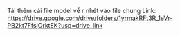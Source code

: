 Tải thêm cái file model về r nhét vào file chung
Link: https://drive.google.com/drive/folders/1yrmakRFt3R_1eVr-PB2kt7FfsjOrktEK?usp=drive_link
